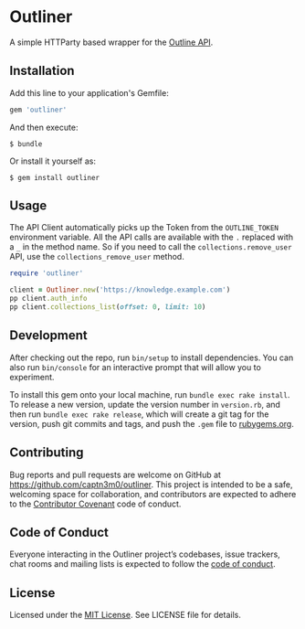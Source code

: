 # Outliner

A simple HTTParty based wrapper for the [Outline API](https://www.getoutline.com/developers).

## Installation

Add this line to your application's Gemfile:

```ruby
gem 'outliner'
```

And then execute:

    $ bundle

Or install it yourself as:

    $ gem install outliner

## Usage

The API Client automatically picks up the Token from the `OUTLINE_TOKEN` environment variable. All the API calls are available with the `.` replaced with a `_` in the method name. So if you need to call the `collections.remove_user` API, use the `collections_remove_user` method.

```ruby
require 'outliner'

client = Outliner.new('https://knowledge.example.com')
pp client.auth_info
pp client.collections_list(offset: 0, limit: 10)
```

## Development

After checking out the repo, run `bin/setup` to install dependencies. You can also run `bin/console` for an interactive prompt that will allow you to experiment.

To install this gem onto your local machine, run `bundle exec rake install`. To release a new version, update the version number in `version.rb`, and then run `bundle exec rake release`, which will create a git tag for the version, push git commits and tags, and push the `.gem` file to [rubygems.org](https://rubygems.org).

## Contributing

Bug reports and pull requests are welcome on GitHub at https://github.com/captn3m0/outliner. This project is intended to be a safe, welcoming space for collaboration, and contributors are expected to adhere to the [Contributor Covenant](http://contributor-covenant.org) code of conduct.

## Code of Conduct

Everyone interacting in the Outliner project’s codebases, issue trackers, chat rooms and mailing lists is expected to follow the [code of conduct](https://github.com/captn3m0/outliner/blob/master/CODE_OF_CONDUCT.md).

## License

Licensed under the [MIT License](https://nemo.mit-license.org/). See LICENSE file for details.
